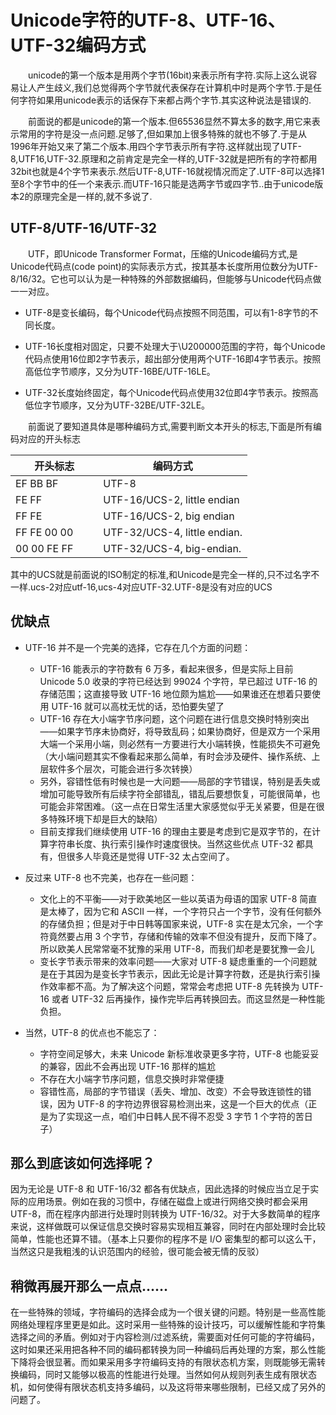 # Unicode字符的UTF-8、UTF-16、UTF-32编码方式


　　unicode的第一个版本是用两个字节(16bit)来表示所有字符.实际上这么说容易让人产生歧义,我们总觉得两个字节就代表保存在计算机中时是两个字节.于是任何字符如果用unicode表示的话保存下来都占两个字节.其实这种说法是错误的.

　　前面说的都是unicode的第一个版本.但65536显然不算太多的数字,用它来表示常用的字符是没一点问题.足够了,但如果加上很多特殊的就也不够了.于是从1996年开始又来了第二个版本.用四个字节表示所有字符.这样就出现了UTF-8,UTF16,UTF-32.原理和之前肯定是完全一样的,UTF-32就是把所有的字符都用32bit也就是4个字节来表示.然后UTF-8,UTF-16就视情况而定了.UTF-8可以选择1至8个字节中的任一个来表示.而UTF-16只能是选两字节或四字节..由于unicode版本2的原理完全是一样的,就不多说了.

## UTF-8/UTF-16/UTF-32

　　UTF，即Unicode Transformer Format，压缩的Unicode编码方式,是Unicode代码点(code point)的实际表示方式，按其基本长度所用位数分为UTF-8/16/32。它也可以认为是一种特殊的外部数据编码，但能够与Unicode代码点做一一对应。

* UTF-8是变长编码，每个Unicode代码点按照不同范围，可以有1-8字节的不同长度。

* UTF-16长度相对固定，只要不处理大于\U200000范围的字符，每个Unicode代码点使用16位即2字节表示，超出部分使用两个UTF-16即4字节表示。按照高低位字节顺序，又分为UTF-16BE/UTF-16LE。

* UTF-32长度始终固定，每个Unicode代码点使用32位即4字节表示。按照高低位字节顺序，又分为UTF-32BE/UTF-32LE。

　　前面说了要知道具体是哪种编码方式,需要判断文本开头的标志,下面是所有编码对应的开头标志

开头标志| 编码方式
------ | ------
EF BB BF　　　 |UTF-8
FE FF　　　　　|UTF-16/UCS-2, little endian
FF FE　　　　　|UTF-16/UCS-2, big endian
FF FE 00 00　　|UTF-32/UCS-4, little endian.
00 00 FE FF　　|UTF-32/UCS-4, big-endian.

其中的UCS就是前面说的ISO制定的标准,和Unicode是完全一样的,只不过名字不一样.ucs-2对应utf-16,ucs-4对应UTF-32.UTF-8是没有对应的UCS

## 优缺点
* UTF-16 并不是一个完美的选择，它存在几个方面的问题：
    * UTF-16 能表示的字符数有 6 万多，看起来很多，但是实际上目前 Unicode 5.0 收录的字符已经达到 99024 个字符，早已超过 UTF-16 的存储范围；这直接导致 UTF-16 地位颇为尴尬——如果谁还在想着只要使用 UTF-16 就可以高枕无忧的话，恐怕要失望了
    * UTF-16 存在大小端字节序问题，这个问题在进行信息交换时特别突出——如果字节序未协商好，将导致乱码；如果协商好，但是双方一个采用大端一个采用小端，则必然有一方要进行大小端转换，性能损失不可避免（大小端问题其实不像看起来那么简单，有时会涉及硬件、操作系统、上层软件多个层次，可能会进行多次转换）
    * 另外，容错性低有时候也是一大问题——局部的字节错误，特别是丢失或增加可能导致所有后续字符全部错乱，错乱后要想恢复，可能很简单，也可能会非常困难。（这一点在日常生活里大家感觉似乎无关紧要，但是在很多特殊环境下却是巨大的缺陷）
    * 目前支撑我们继续使用 UTF-16 的理由主要是考虑到它是双字节的，在计算字符串长度、执行索引操作时速度很快。当然这些优点 UTF-32 都具有，但很多人毕竟还是觉得 UTF-32 太占空间了。

* 反过来 UTF-8 也不完美，也存在一些问题：
    * 文化上的不平衡——对于欧美地区一些以英语为母语的国家 UTF-8 简直是太棒了，因为它和 ASCII 一样，一个字符只占一个字节，没有任何额外的存储负担；但是对于中日韩等国家来说，UTF-8 实在是太冗余，一个字符竟然要占用 3 个字节，存储和传输的效率不但没有提升，反而下降了。所以欧美人民常常毫不犹豫的采用 UTF-8，而我们却老是要犹豫一会儿
    * 变长字节表示带来的效率问题——大家对 UTF-8 疑虑重重的一个问题就是在于其因为是变长字节表示，因此无论是计算字符数，还是执行索引操作效率都不高。为了解决这个问题，常常会考虑把 UTF-8 先转换为 UTF-16 或者 UTF-32 后再操作，操作完毕后再转换回去。而这显然是一种性能负担。


* 当然，UTF-8 的优点也不能忘了：
    * 字符空间足够大，未来 Unicode 新标准收录更多字符，UTF-8 也能妥妥的兼容，因此不会再出现 UTF-16 那样的尴尬
    * 不存在大小端字节序问题，信息交换时非常便捷
    * 容错性高，局部的字节错误（丢失、增加、改变）不会导致连锁性的错误，因为 UTF-8 的字符边界很容易检测出来，这是一个巨大的优点（正是为了实现这一点，咱们中日韩人民不得不忍受 3 字节 1 个字符的苦日子）

## 那么到底该如何选择呢？

因为无论是 UTF-8 和 UTF-16/32 都各有优缺点，因此选择的时候应当立足于实际的应用场景。例如在我的习惯中，存储在磁盘上或进行网络交换时都会采用 UTF-8，而在程序内部进行处理时则转换为 UTF-16/32。对于大多数简单的程序来说，这样做既可以保证信息交换时容易实现相互兼容，同时在内部处理时会比较简单，性能也还算不错。（基本上只要你的程序不是 I/O 密集型的都可以这么干，当然这只是我粗浅的认识范围内的经验，很可能会被无情的反驳）

## 稍微再展开那么一点点……

在一些特殊的领域，字符编码的选择会成为一个很关键的问题。特别是一些高性能网络处理程序里更是如此。这时采用一些特殊的设计技巧，可以缓解性能和字符集选择之间的矛盾。例如对于内容检测/过滤系统，需要面对任何可能的字符编码，这时如果还采用把各种不同的编码都转换为同一种编码后再处理的方案，那么性能下降将会很显著。而如果采用多字符编码支持的有限状态机方案，则既能够无需转换编码，同时又能够以极高的性能进行处理。当然如何从规则列表生成有限状态机，如何使得有限状态机支持多编码，以及这将带来哪些限制，已经又成了另外的问题了。